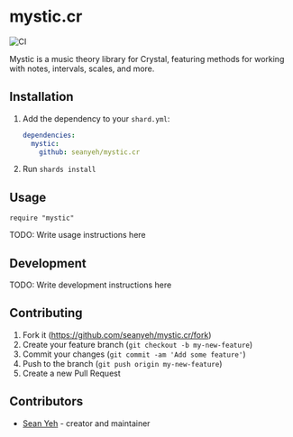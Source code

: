 # mystic.cr

![CI](https://github.com/seanyeh/mystic.cr/actions/workflows/ci.yml/badge.svg)

Mystic is a music theory library for Crystal, featuring methods for working with notes, intervals, scales, and more.

## Installation

1. Add the dependency to your `shard.yml`:

   ```yaml
   dependencies:
     mystic:
       github: seanyeh/mystic.cr
   ```

2. Run `shards install`

## Usage

```crystal
require "mystic"
```

TODO: Write usage instructions here

## Development

TODO: Write development instructions here

## Contributing

1. Fork it (<https://github.com/seanyeh/mystic.cr/fork>)
2. Create your feature branch (`git checkout -b my-new-feature`)
3. Commit your changes (`git commit -am 'Add some feature'`)
4. Push to the branch (`git push origin my-new-feature`)
5. Create a new Pull Request

## Contributors

- [Sean Yeh](https://github.com/seanyeh) - creator and maintainer
